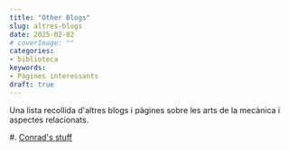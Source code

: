 ```yaml
---
title: "Other Blogs"
slug: altres-blogs
date: 2025-02-02
# coverImage: ""
categories:
- biblioteca
keywords:
- Pàgines interessants
draft: true
---
```


Una lista recollida d'altres blogs i pàgines sobre les arts de la
mecànica i aspectes relacionats.

<!--more-->

#. [Conrad's stuff](https://conradhoffman.com/CRH01.htm)


<!--
{{< figure src="original.jpg" loading="lazy">}}

{{< youtube k38Vl8QqrZE >}}
-->
